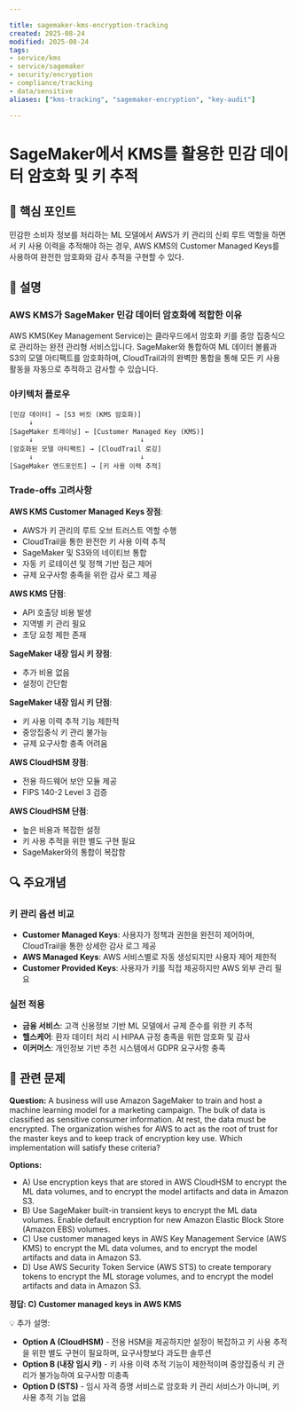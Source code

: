 ```yaml
---

title: sagemaker-kms-encryption-tracking
created: 2025-08-24
modified: 2025-08-24
tags:
- service/kms
- service/sagemaker
- security/encryption
- compliance/tracking
- data/sensitive
aliases: ["kms-tracking", "sagemaker-encryption", "key-audit"]

---
```


# SageMaker에서 KMS를 활용한 민감 데이터 암호화 및 키 추적

## 🎯 핵심 포인트

민감한 소비자 정보를 처리하는 ML 모델에서 AWS가 키 관리의 신뢰 루트 역할을 하면서 키 사용 이력을 추적해야 하는 경우, AWS KMS의 Customer Managed Keys를 사용하여 완전한 암호화와 감사 추적을 구현할 수 있다.

## 📝 설명

### AWS KMS가 SageMaker 민감 데이터 암호화에 적합한 이유

AWS KMS(Key Management Service)는 클라우드에서 암호화 키를 중앙 집중식으로 관리하는 완전 관리형 서비스입니다. SageMaker와 통합하여 ML 데이터 볼륨과 S3의 모델 아티팩트를 암호화하며, CloudTrail과의 완벽한 통합을 통해 모든 키 사용 활동을 자동으로 추적하고 감사할 수 있습니다.

### 아키텍처 플로우

```
[민감 데이터] → [S3 버킷 (KMS 암호화)] 
     ↓
[SageMaker 트레이닝] ← [Customer Managed Key (KMS)]
     ↓                           ↓
[암호화된 모델 아티팩트] → [CloudTrail 로깅]
     ↓                           ↓
[SageMaker 엔드포인트] → [키 사용 이력 추적]
```

### Trade-offs 고려사항

**AWS KMS Customer Managed Keys 장점**:
- AWS가 키 관리의 루트 오브 트러스트 역할 수행
- CloudTrail을 통한 완전한 키 사용 이력 추적
- SageMaker 및 S3와의 네이티브 통합
- 자동 키 로테이션 및 정책 기반 접근 제어
- 규제 요구사항 충족을 위한 감사 로그 제공

**AWS KMS 단점**:
- API 호출당 비용 발생
- 지역별 키 관리 필요
- 초당 요청 제한 존재

**SageMaker 내장 임시 키 장점**:
- 추가 비용 없음
- 설정이 간단함

**SageMaker 내장 임시 키 단점**:
- 키 사용 이력 추적 기능 제한적
- 중앙집중식 키 관리 불가능
- 규제 요구사항 충족 어려움

**AWS CloudHSM 장점**:
- 전용 하드웨어 보안 모듈 제공
- FIPS 140-2 Level 3 검증

**AWS CloudHSM 단점**:
- 높은 비용과 복잡한 설정
- 키 사용 추적을 위한 별도 구현 필요
- SageMaker와의 통합이 복잡함

## 🔍 주요개념

### 키 관리 옵션 비교

- **Customer Managed Keys**: 사용자가 정책과 권한을 완전히 제어하며, CloudTrail을 통한 상세한 감사 로그 제공
- **AWS Managed Keys**: AWS 서비스별로 자동 생성되지만 사용자 제어 제한적
- **Customer Provided Keys**: 사용자가 키를 직접 제공하지만 AWS 외부 관리 필요

### 실전 적용

- **금융 서비스**: 고객 신용정보 기반 ML 모델에서 규제 준수를 위한 키 추적
- **헬스케어**: 환자 데이터 처리 시 HIPAA 규정 충족을 위한 암호화 및 감사
- **이커머스**: 개인정보 기반 추천 시스템에서 GDPR 요구사항 충족

## 📝 관련 문제

**Question:** A business will use Amazon SageMaker to train and host a machine learning model for a marketing campaign. The bulk of data is classified as sensitive consumer information. At rest, the data must be encrypted. The organization wishes for AWS to act as the root of trust for the master keys and to keep track of encryption key use. Which implementation will satisfy these criteria?

**Options:**

- A) Use encryption keys that are stored in AWS CloudHSM to encrypt the ML data volumes, and to encrypt the model artifacts and data in Amazon S3.
- B) Use SageMaker built-in transient keys to encrypt the ML data volumes. Enable default encryption for new Amazon Elastic Block Store (Amazon EBS) volumes.
- C) Use customer managed keys in AWS Key Management Service (AWS KMS) to encrypt the ML data volumes, and to encrypt the model artifacts and data in Amazon S3.
- D) Use AWS Security Token Service (AWS STS) to create temporary tokens to encrypt the ML storage volumes, and to encrypt the model artifacts and data in Amazon S3.

**정답: C) Customer managed keys in AWS KMS**

💡 추가 설명:

- **Option A (CloudHSM)** - 전용 HSM을 제공하지만 설정이 복잡하고 키 사용 추적을 위한 별도 구현이 필요하며, 요구사항보다 과도한 솔루션
- **Option B (내장 임시 키)** - 키 사용 이력 추적 기능이 제한적이며 중앙집중식 키 관리가 불가능하여 요구사항 미충족
- **Option D (STS)** - 임시 자격 증명 서비스로 암호화 키 관리 서비스가 아니며, 키 사용 추적 기능 없음